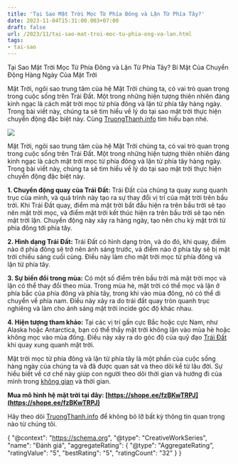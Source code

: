 ```yaml
---
title: 'Tại Sao Mặt Trời Mọc Từ Phía Đông và Lặn Từ Phía Tây?'
date: 2023-11-04T15:31:00.003+07:00
draft: false
url: /2023/11/tai-sao-mat-troi-moc-tu-phia-ong-va-lan.html
tags: 
- tai-sao
---
```


Tại Sao Mặt Trời Mọc Từ Phía Đông và Lặn Từ Phía Tây? Bí Mật Của Chuyển Động Hàng Ngày Của Mặt Trời

Mặt Trời, ngôi sao trung tâm của hệ Mặt Trời chúng ta, có vai trò quan trọng trong cuộc sống trên Trái Đất. Một trong những hiện tượng thiên nhiên đáng kinh ngạc là cách mặt trời mọc từ phía đông và lặn từ phía tây hàng ngày. Trong bài viết này, chúng ta sẽ tìm hiểu về lý do tại sao mặt trời thực hiện chuyển động đặc biệt này. Cùng [TruongThanh.info](http://www.truongthanh.info) tìm hiểu bạn nhé.

[![](https://blogger.googleusercontent.com/img/b/R29vZ2xl/AVvXsEhohRzdaFy006RVpjQnM3HqmF6mYFkSdE0C-2NEk8GVdSXytV4cP4qmjdTRLf92kv66vYnywu_QmC1GYdYmkszhRKD4D6E0IoPLJEmWGmmQ6a4LWRTqVKEvIeikDxRvmjyZ9LsOs2loYQWvtY3VHPj4tYFuEK8W1UqVAzeBKSwfr_P1BmLb6jYbNya0NLDX/s320/Sunrise.jpg)](https://blogger.googleusercontent.com/img/b/R29vZ2xl/AVvXsEhohRzdaFy006RVpjQnM3HqmF6mYFkSdE0C-2NEk8GVdSXytV4cP4qmjdTRLf92kv66vYnywu_QmC1GYdYmkszhRKD4D6E0IoPLJEmWGmmQ6a4LWRTqVKEvIeikDxRvmjyZ9LsOs2loYQWvtY3VHPj4tYFuEK8W1UqVAzeBKSwfr_P1BmLb6jYbNya0NLDX/s500/Sunrise.jpg)

  

Mặt Trời, ngôi sao trung tâm của hệ Mặt Trời chúng ta, có vai trò quan trọng trong cuộc sống trên Trái Đất. Một trong những hiện tượng thiên nhiên đáng kinh ngạc là cách mặt trời mọc từ phía đông và lặn từ phía tây hàng ngày. Trong bài viết này, chúng ta sẽ tìm hiểu về lý do tại sao mặt trời thực hiện chuyển động đặc biệt này.

  

**1\. Chuyển động quay của Trái Đất:** Trái Đất của chúng ta quay xung quanh trục của mình, và quá trình này tạo ra sự thay đổi vị trí của mặt trời trên bầu trời. Khi Trái Đất quay, điểm mà mặt trời bắt đầu hiện ra trên bầu trời sẽ tạo nên mặt trời mọc, và điểm mặt trời kết thúc hiện ra trên bầu trời sẽ tạo nên mặt trời lặn. Chuyển động này xảy ra hàng ngày, tạo nên chu kỳ mặt trời từ phía đông tới phía tây.

  

**2\. Hình dạng Trái Đất:** Trái Đất có hình dạng tròn, và do đó, khi quay, điểm nào ở phía đông sẽ trở nên ánh sáng trước, và điểm nào ở phía tây sẽ bị mặt trời chiếu sáng cuối cùng. Điều này làm cho mặt trời mọc từ phía đông và lặn từ phía tây.

  

**3\. Sự biến đổi trong mùa:** Có một số điểm trên bầu trời mà mặt trời mọc và lặn có thể thay đổi theo mùa. Trong mùa hè, mặt trời có thể mọc và lặn ở phía bắc của phía đông và phía tây, trong khi vào mùa đông, nó có thể di chuyển về phía nam. Điều này xảy ra do trái đất quay tròn quanh trục nghiêng và làm cho ánh sáng mặt trời incide góc độ khác nhau.

  

**4\. Hiện tượng tham khảo:** Tại các vị trí gần cực Bắc hoặc cực Nam, như Alaska hoặc Antarctica, bạn có thể thấy mặt trời không lặn vào mùa hè hoặc không mọc vào mùa đông. Điều này xảy ra do góc độ của quỹ đạo [Trái Đất](https://www.truongthanh.info/2023/11/vi-sao-trai-at-tron-bi-cua-hinh-dang.html) khi quay xung quanh mặt trời.

  

Mặt trời mọc từ phía đông và lặn từ phía tây là một phần của cuộc sống hàng ngày của chúng ta và đã được quan sát và theo dõi kể từ lâu đời. Sự hiểu biết về cơ chế này giúp con người theo dõi thời gian và hướng đi của mình trong [không gian](https://www.truongthanh.info/2023/11/ai-la-nguoi-ung-au-tong-cong-ty-spacex.html) và thời gian.

  

**Mua mô hình hệ mặt trời tại đây: [https://shope.ee/fzBKwTRPJ](https://shope.ee/fzBKwTRPJ)**

Hãy theo dõi [TruongThanh.info](http://www.truongthanh.info) để không bỏ lỡ bất kỳ thông tin quan trọng nào từ chúng tôi.

  

{ "@context": "https://schema.org", "@type": "CreativeWorkSeries", "name": "Đánh giá", "aggregateRating": { "@type": "AggregateRating", "ratingValue": "5", "bestRating": "5", "ratingCount": "32" } }